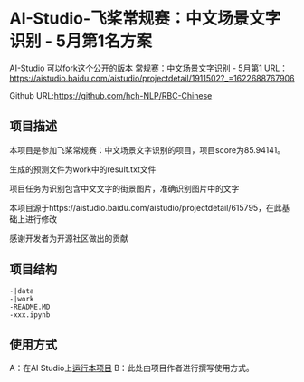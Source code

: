 # AI-Studio-飞桨常规赛：中文场景文字识别 - 5月第1名方案
AI-Studio 可以fork这个公开的版本  常规赛：中文场景文字识别 - 5月第1 URL：https://aistudio.baidu.com/aistudio/projectdetail/1911502?_=1622688767906

Github URL:https://github.com/hch-NLP/RBC-Chinese
## 项目描述
本项目是参加飞桨常规赛：中文场景文字识别的项目，项目score为85.94141。

生成的预测文件为work中的result.txt文件

项目任务为识别包含中文文字的街景图片，准确识别图片中的文字

本项目源于https://aistudio.baidu.com/aistudio/projectdetail/615795，在此基础上进行修改

感谢开发者为开源社区做出的贡献

## 项目结构
```
-|data
-|work
-README.MD
-xxx.ipynb
```
## 使用方式
A：在AI Studio上[运行本项目](https://aistudio.baidu.com/aistudio/usercenter)
B：此处由项目作者进行撰写使用方式。
